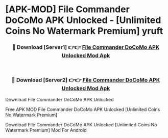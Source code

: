 # [APK-MOD] File Commander DoCoMo APK Unlocked - [Unlimited Coins No Watermark Premium] yruft



<div align="center">
<h3>🔴 Download [Server1] 👉👉 <a href="https://momento.my/?title=File_Commander_DoCoMo_APK_Unlocked">File Commander DoCoMo APK Unlocked Mod Apk</a></h3><br>

<h3>🔴 Download [Server2] 👉👉 <a href="https://momento.my/?title=File_Commander_DoCoMo_APK_Unlocked">File Commander DoCoMo APK Unlocked Mod Apk</a></h3>
</div>



Download File Commander DoCoMo APK Unlocked 

Free APK MOD File Commander DoCoMo APK Unlocked [Unlimited Coins No Watermark Premium]

Download File Commander DoCoMo APK Unlocked [Unlimited Coins No Watermark Premium] Mod For Android
